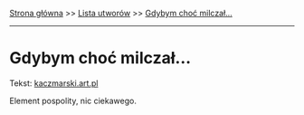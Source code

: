[Strona główna](../index.md) >> [Lista utworów](../list.md) >> [Gdybym choć milczał…](160.md)

---

# Gdybym choć milczał…

Tekst: [kaczmarski.art.pl](https://www.kaczmarski.art.pl/tworczosc/wiersze/gdybym-choc-milczal/)

Element pospolity, nic ciekawego.